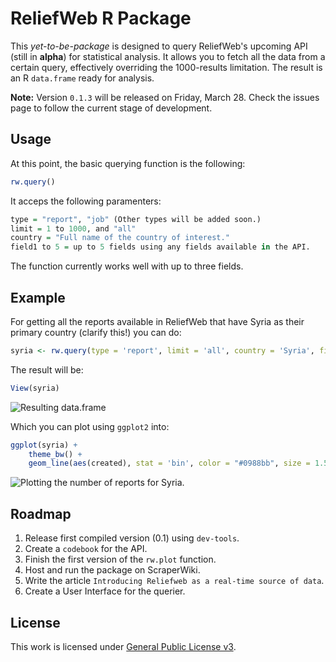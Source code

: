 ReliefWeb R Package
===================

This _yet-to-be-package_ is designed to query ReliefWeb's upcoming API (still in __alpha__) for statistical analysis. It allows you to fetch all the data from a certain query, effectively overriding the 1000-results limitation. The result is an R `data.frame` ready for analysis.

__Note:__ Version `0.1.3` will be released on Friday, March 28. Check the issues page to follow the current stage of development.


Usage
-----

At this point, the basic querying function is the following:

```r
rw.query()
```

It acceps the following paramenters:

```r
type = "report", "job" (Other types will be added soon.)
limit = 1 to 1000, and "all"
country = "Full name of the country of interest."
field1 to 5 = up to 5 fields using any fields available in the API. 
```

The function currently works well with up to three fields.


Example
-------
For getting all the reports available in ReliefWeb that have Syria as their primary country (clarify this!) you can do:

```r
syria <- rw.query(type = 'report', limit = 'all', country = 'Syria', field1 = 'url', field2 = 'title', field3 = 'date.created', field4 = 'body-html')
```

The result will be:

```r
View(syria)
```

![Resulting data.frame](https://raw.github.com/luiscape/reliefweb-study/master/readme/dataframe.png)

Which you can plot using `ggplot2` into:

```r
ggplot(syria) + 
    theme_bw() + 
    geom_line(aes(created), stat = 'bin', color = "#0988bb", size = 1.5)
```

![Plotting the number of reports for Syria.](https://raw.github.com/luiscape/reliefweb-study/master/readme/reports-syria.png)



Roadmap
-------
1. Release first compiled version (0.1) using `dev-tools`.
2. Create a `codebook` for the API.
3. Finish the first version of the `rw.plot` function. 
4. Host and run the package on ScraperWiki.
5. Write the article `Introducing Reliefweb as a real-time source of data`. 
6. Create a User Interface for the querier. 


License
-------
This work is licensed under [General Public License v3](https://www.gnu.org/copyleft/gpl.html).

